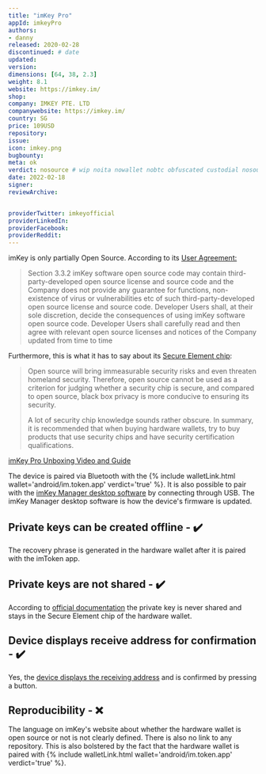 ```yaml
---
title: "imKey Pro"
appId: imkeyPro
authors:
- danny
released: 2020-02-28
discontinued: # date
updated: 
version: 
dimensions: [64, 38, 2.3]
weight: 8.1
website: https://imkey.im/
shop: 
company: IMKEY PTE. LTD
companywebsite: https://imkey.im/
country: SG
price: 109USD
repository: 
issue:
icon: imkey.png
bugbounty:
meta: ok
verdict: nosource # wip noita nowallet nobtc obfuscated custodial nosource nonverifiable reproducible bounty defunct
date: 2022-02-18
signer:
reviewArchive:


providerTwitter: imkeyofficial
providerLinkedIn: 
providerFacebook: 
providerReddit: 
---
```



imKey is only partially Open Source. According to its [User Agreement:](https://imkey.im/tos?locale=en-us)

> Section 3.3.2 imKey software open source code may contain third-party-developed open source license and source code and the Company does not provide any guarantee for functions, non-existence of virus or vulnerabilities etc of such third-party-developed open source license and source code. Developer Users shall, at their sole discretion, decide the consequences of using imKey software open source code. Developer Users shall carefully read and then agree with relevant open source licenses and notices of the Company updated from time to time

Furthermore, this is what it has to say about its [Secure Element chip](https://support.imkey.im/hc/en-us/articles/360045069553-What-is-the-security-chip-used-by-the-hardware-wallet-):

> Open source will bring immeasurable security risks and even threaten homeland security. Therefore, open source cannot be used as a criterion for judging whether a security chip is secure, and compared to open source, black box privacy is more conducive to ensuring its security.
>
> A lot of security chip knowledge sounds rather obscure. In summary, it is recommended that when buying hardware wallets, try to buy products that use security chips and have security certification qualifications.

[imKey Pro Unboxing Video and Guide](https://www.youtube.com/watch?v=Ffc51tHNVwk)

The device is paired via Bluetooth with the {% include walletLink.html wallet='android/im.token.app' verdict='true' %}. It is also possible to pair with the [imKey Manager desktop software](https://imkey.im/manager?locale=en-us) by connecting through USB. The imKey Manager desktop software is how the device's firmware is updated.

## Private keys can be created offline - ✔️

The recovery phrase is generated in the hardware wallet after it is paired with the imToken app. 

## Private keys are not shared - ✔️

According to [official documentation](https://support.imkey.im/hc/en-us/articles/360019783833-If-I-lost-my-mobile-device-which-is-connected-to-imKey-What-should-I-do-) the private key is never shared and stays in the Secure Element chip of the hardware wallet. 

## Device displays receive address for confirmation - ✔️

Yes, the [device displays the receiving address](https://youtu.be/6cPn8gxj0_M?t=41) and is confirmed by pressing a button.

## Reproducibility - ❌

The language on imKey's website about whether the hardware wallet is open source or not is not clearly defined. There is also no link to any repository. This is also bolstered by the fact that the hardware wallet is paired with {% include walletLink.html wallet='android/im.token.app' verdict='true' %}.